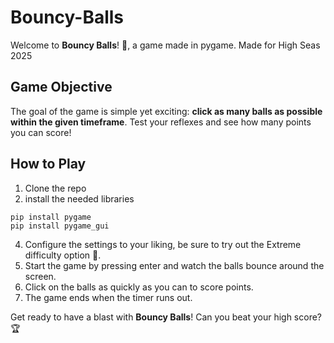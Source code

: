 # Bouncy-Balls
Welcome to **Bouncy Balls**! 🎉, a game made in pygame.
Made for High Seas 2025

## Game Objective
The goal of the game is simple yet exciting: **click as many balls as possible within the given timeframe**. Test your reflexes and see how many points you can score!

## How to Play
1. Clone the repo
2. install the needed libraries
```
pip install pygame
pip install pygame_gui
```
4. Configure the settings to your liking, be sure to try out the Extreme difficulty option 👀.
5. Start the game by pressing enter and watch the balls bounce around the screen.
6. Click on the balls as quickly as you can to score points.
7. The game ends when the timer runs out.


Get ready to have a blast with **Bouncy Balls**! Can you beat your high score? 🏆

